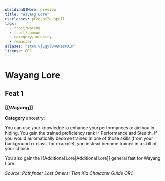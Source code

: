 ```yaml
---
obsidianUIMode: preview
title: "Wayang Lore"
cssclasses: pf2e,pf2e-spell
tags:
  - trait/wayang
  - trait/common
  - category/ancestry
  - remaster
aliases: "Item.vjEgylB4GResODIn"
license: ORC
---
```

# Wayang Lore
## Feat 1
### [[Wayang]]

**Category** ancestry; 




You can use your knowledge to enhance your performances or aid you in hiding. You gain the trained proficiency rank in Performance and Stealth. If you would automatically become trained in one of those skills (from your background or class, for example), you instead become trained in a skill of your choice.

You also gain the [[Additional Lore|Additional Lore]] general feat for Wayang Lore.

*Source: Pathfinder Lost Omens: Tian Xia Character Guide*
*ORC*